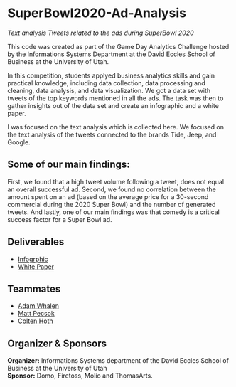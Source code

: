 # SuperBowl2020-Ad-Analysis
*Text analysis Tweets related to the ads during SuperBowl 2020*

This code was created as part of the Game Day Analytics Challenge hosted by the Informations Systems Department at the David Eccles School of Business at the University of Utah.

In this competition, students applyed business analytics skills and gain practical knowledge, including data collection, data processing and cleaning, data analysis, and data visualization. We got a data set with tweets of the top keywords mentioned in all the ads. The task was then to gather insights out of the data set and create an infographic and a white paper.

I was focused on the text analysis which is collected here. We focused on the text analysis of the tweets connected to the brands Tide, Jeep, and Google.


## Some of our main findings:
First, we found that a high tweet volume following a tweet, does not equal an overall successful ad. Second, we found no correlation between the amount spent on an ad (based on the average price for a 30-second commercial during the 2020 Super Bowl) and the number of generated tweets. And lastly, one of our main findings was that comedy is a critical success factor for a Super Bowl ad.


## Deliverables
* [Infogrphic](https://www.jonasvitt.com/blog/superbowl2020-infographic/)
* [White Paper](https://www.jonasvitt.com/blog/superbowl2020-analysis/)


## Teammates
* [Adam Whalen](https://www.linkedin.com/in/adam-whalen-591352107/)
* [Matt Pecsok](https://www.linkedin.com/in/matthew-pecsok-69759767/)
* [Colten Hoth](https://www.linkedin.com/in/colten-hoth-4b305830/)


## Organizer & Sponsors
**Organizer:** Informations Systems department of the David Eccles School of Business at the University of Utah\
**Sponsor:** Domo, Firetoss, Molio and ThomasArts.
